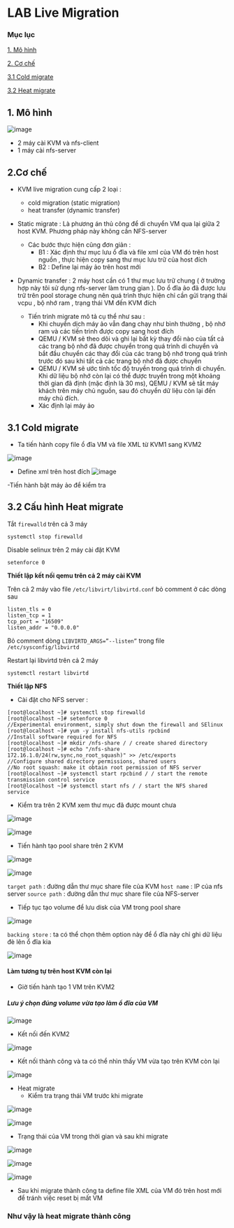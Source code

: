 # LAB Live Migration

### Mục lục

[1. Mô hình ](#1)

[2. Cơ chế ](#2)

[3.1 Cold migrate](#4)

[3.2 Heat migrate ](#5)

<a name="1"></a>
## 1. Mô hình

![image](https://user-images.githubusercontent.com/50499526/166237341-fc839610-dc19-4cde-9612-3829cdfac72a.png)

- 2 máy cài KVM và  nfs-client  
- 1 máy cài nfs-server 
<a name="2"></a>
## 2.Cơ chế 
- KVM live migration cung cấp 2 loại :
   + cold migration (static migration)
   + heat transfer (dynamic transfer) 

- Static migrate : Là phương án thủ công để di chuyển VM qua lại giữa 2 host KVM. Phương pháp này không cần NFS-server 
  + Các bước thực hiện cũng đơn giản :
     + B1 : Xác định thư mục lưu ổ đĩa và file xml của VM đó trên host nguồn , thực hiện copy sang thư mục lưu trữ của host đích
     + B2 : Define lại máy ảo trên host mới

- Dynamic transfer : 2 máy host cần có 1 thư mục lưu trữ chung ( ở trường hợp này tôi sử dụng nfs-server làm trung gian ). Do ổ đĩa ảo đã được lưu trữ trên pool storage chung nên quá trình thực hiện chỉ cần gửi trạng thái vcpu , bộ nhớ ram , trạng thái VM đến KVM đích
   + Tiến trình migrate mô tả cụ thể như sau :
      + Khi chuyển dịch máy ảo vẫn đang chạy như bình thường , bộ nhớ ram và các tiến trình được copy sang host đích 
      + QEMU / KVM sẽ theo dõi và ghi lại bất kỳ thay đổi nào của tất cả các trang bộ nhớ đã được chuyển trong quá trình di chuyển và bắt đầu chuyển các thay đổi của các trang bộ nhớ trong quá trình trước đó sau khi tất cả các trang bộ nhớ đã được chuyển
      + QEMU / KVM sẽ ước tính tốc độ truyền trong quá trình di chuyển. Khi dữ liệu bộ nhớ còn lại có thể được truyền trong một khoảng thời gian đã định (mặc định là 30 ms), QEMU / KVM sẽ tắt máy khách trên máy chủ nguồn, sau đó chuyển dữ liệu còn lại đến máy chủ đích.
      + Xác định lại máy ảo

<a name="4"></a>
## 3.1 Cold migrate

- Ta tiến hành copy file ổ đĩa VM và file XML từ KVM1 sang KVM2

![image](https://user-images.githubusercontent.com/50499526/166253219-f23f44f6-f7c9-42a6-8d75-593fe6e299de.png)

- Define xml trên host đích
![image](https://user-images.githubusercontent.com/50499526/166253425-1bc9a957-09ff-4490-affb-395326553f89.png)

-Tiến hành bật máy ảo để kiểm tra

<a name="5"></a>
## 3.2 Cấu hình Heat migrate 
Tắt `firewalld` trên cả 3 máy

`systemctl stop firewalld`

Disable selinux trên 2 máy cài đặt KVM

`setenforce 0`

**Thiết lập kết nối qemu trên cả 2 máy cài KVM**

Trên cả 2 máy vào file `/etc/libvirt/libvirtd.conf` bỏ comment ở các dòng sau

```
listen_tls = 0
listen_tcp = 1
tcp_port = "16509"
listen_addr = "0.0.0.0"
```

Bỏ comment dòng `LIBVIRTD_ARGS=”--listen”` trong file `/etc/sysconfig/libvirtd`

Restart lại libvirtd trên cả 2 máy

```
systemctl restart libvirtd
```

**Thiết lập NFS**
- Cài đặt cho NFS server : 
```
[root@localhost ~]# systemctl stop firewalld
[root@localhost ~]# setenforce 0
//Experimental environment, simply shut down the firewall and SElinux
[root@localhost ~]# yum -y install nfs-utils rpcbind
//Install software required for NFS
[root@localhost ~]# mkdir /nfs-share / / create shared directory
[root@localhost ~]# echo "/nfs-share  172.16.1.0/24(rw,sync,no_root_squash)" >> /etc/exports
//Configure shared directory permissions, shared users
//No root squash: make it obtain root permission of NFS server
[root@localhost ~]# systemctl start rpcbind / / start the remote transmission control service
[root@localhost ~]# systemctl start nfs / / start the NFS shared service
```

- Kiểm tra trên 2 KVM xem thư mục đã được mount chưa 

![image](https://user-images.githubusercontent.com/50499526/166242565-a87ad804-8ee6-4043-96be-db27305fd580.png)

![image](https://user-images.githubusercontent.com/50499526/166242623-5a7403c8-e63f-4e5a-8428-e131dd319b90.png)

- Tiến hành tạo pool share trên 2 KVM

![image](https://user-images.githubusercontent.com/50499526/166243992-79187922-412d-4b46-ad13-6ef83d8e05f3.png)

![image](https://user-images.githubusercontent.com/50499526/166244406-52d90f81-6b29-4715-bb91-72d26673b6ca.png)

`target path` :  đường dẫn thư mục share file của KVM
`host name` : IP của nfs server
`source path` : đường dẫn thư mục share file của NFS-server

- Tiếp tục tạo volume để lưu disk của VM trong pool share

![image](https://user-images.githubusercontent.com/50499526/166245361-f3e3155b-ca56-437f-b625-6661a70fd90d.png)

`backing store` : ta có thể chọn thêm option này để ổ đĩa này chỉ ghi dữ liệu đè lên ổ đĩa kia

![image](https://user-images.githubusercontent.com/50499526/166246091-99ed0ae3-a2ec-4b77-979f-7385d376716d.png)

#### Làm tương tự trên host KVM còn lại

- Giờ tiến hành tạo 1 VM trên KVM2
 ##### Lưu ý chọn đúng volume vừa tạo làm ổ đĩa của VM 
 
![image](https://user-images.githubusercontent.com/50499526/166246423-1efabcbc-72ac-49fd-9a76-e6f5edd00739.png)

- Kết nối đến KVM2 

![image](https://user-images.githubusercontent.com/50499526/166247394-08a2c058-506f-4059-a166-26466e5b1eb0.png)

- Kết nối thành công và ta có thể nhìn thấy VM vừa tạo trên KVM còn lại 

![image](https://user-images.githubusercontent.com/50499526/166247503-115a94e7-0184-4beb-97de-604d23c16781.png)

- Heat migrate 
  + Kiểm tra trạng thái VM trước khi migrate

![image](https://user-images.githubusercontent.com/50499526/166248163-0499af95-f353-4976-82cc-1358bd6361a4.png)

![image](https://user-images.githubusercontent.com/50499526/166248274-798e6212-0da1-47f5-8bde-71e524be287a.png)

- Trạng thái của VM trong thời gian và sau khi migrate

![image](https://user-images.githubusercontent.com/50499526/166248462-fccc946c-6b2f-40bd-b025-f3487d0b3839.png)

![image](https://user-images.githubusercontent.com/50499526/166248609-b01ae086-acb5-403b-9836-67d4905adcc3.png)

![image](https://user-images.githubusercontent.com/50499526/166248755-cecc930b-2119-4a76-8b17-1f7b72d6988b.png)

- Sau khi migrate thành công ta define file XML của VM đó trên host mới để tránh việc reset bị mất VM
### Như vậy là heat migrate thành công
